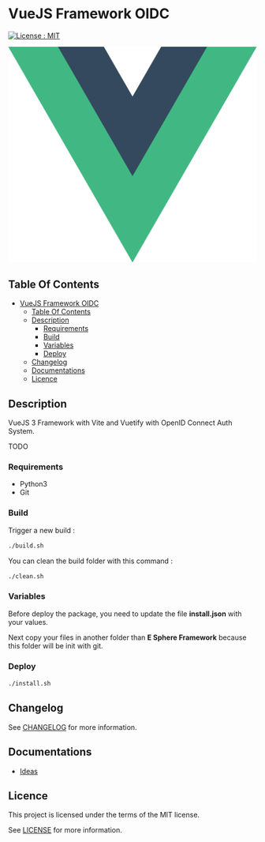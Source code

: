 # VueJS Framework OIDC

[![License : MIT](https://img.shields.io/badge/License-MIT-yellow.svg)](https://opensource.org/licenses/MIT)

![Icon](./icon.png)

## Table Of Contents

- [VueJS Framework OIDC](#vuejs-framework-oidc)
  - [Table Of Contents](#table-of-contents)
  - [Description](#description)
    - [Requirements](#requirements)
    - [Build](#build)
    - [Variables](#variables)
    - [Deploy](#deploy)
  - [Changelog](#changelog)
  - [Documentations](#documentations)
  - [Licence](#licence)

## Description

VueJS 3 Framework with Vite and Vuetify with OpenID Connect Auth System.

TODO

### Requirements

- Python3
- Git

### Build

Trigger a new build :

```bash
./build.sh
```

You can clean the build folder with this command :

```bash
./clean.sh
```

### Variables

Before deploy the package, you need to update the file **install.json** with your values.

Next copy your files in another folder than **E Sphere Framework** because this folder will be init with git.

### Deploy

```bash
./install.sh
```

## Changelog

See [CHANGELOG](./CHANGELOG.md) for more information.

## Documentations

- [Ideas](./docs/ideas.md)

## Licence

This project is licensed under the terms of the MIT license.

See [LICENSE](./LICENCE.md) for more information.
